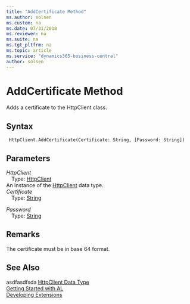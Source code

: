 ```yaml
---
title: "AddCertificate Method"
ms.author: solsen
ms.custom: na
ms.date: 07/31/2018
ms.reviewer: na
ms.suite: na
ms.tgt_pltfrm: na
ms.topic: article
ms.service: "dynamics365-business-central"
author: solsen
---
```

[//]: # (START>DO_NOT_EDIT)
[//]: # (IMPORTANT:Do not edit any of the content between here and the END>DO_NOT_EDIT.)
[//]: # (Any modifications should be made in the .resx files in the ModernDev repo.)
# AddCertificate Method
Adds a certificate to the HttpClient class.

## Syntax
```
 HttpClient.AddCertificate(Certificate: String, [Password: String])
```
## Parameters
*HttpClient*  
&emsp;Type: [HttpClient](httpclient-data-type.md)  
An instance of the [HttpClient](httpclient-data-type.md) data type.  
*Certificate*  
&emsp;Type: [String](string-data-type.md)  
  
*Password*  
&emsp;Type: [String](string-data-type.md)  
  



[//]: # (IMPORTANT: END>DO_NOT_EDIT)

## Remarks
The certificate must be in base 64 format.

## See Also

asdfasdfsda
[HttpClient Data Type](httpclient-data-type.md)  
[Getting Started with AL](../devenv-get-started.md)  
[Developing Extensions](../devenv-dev-overview.md)
